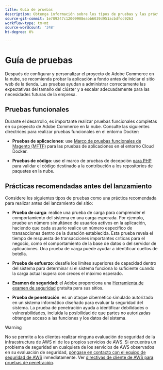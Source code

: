 ```yaml
---
title: Guía de pruebas
description: Obtenga información sobre los tipos de pruebas y las prácticas recomendadas para iniciar Adobe Commerce en la infraestructura en la nube.
source-git-commit: 1e789247c12009908eabb6039d951acbdfcc9263
workflow-type: tm+mt
source-wordcount: '348'
ht-degree: 0%

---
```


# Guía de pruebas

Después de configurar y personalizar el proyecto de Adobe Commerce en la nube, se recomienda probar la aplicación a fondo antes de iniciar el sitio web de la tienda. Las pruebas ayudan a administrar correctamente las expectativas del tamaño del clúster y a escalar adecuadamente para las necesidades futuras de la empresa.

## Pruebas funcionales

Durante el desarrollo, es importante realizar pruebas funcionales completas en su proyecto de Adobe Commerce en la nube. Consulte las siguientes directrices para realizar pruebas funcionales en el entorno Docker:

- **Pruebas de aplicaciones**: use [Marco de pruebas funcionales de Magento (MFTF)](https://developer.adobe.com/commerce/cloud-tools/docker/test/application-testing/) para las pruebas de aplicaciones en el entorno Cloud Docker.

- **Pruebas de código**: use el marco de pruebas de decepción [para PHP](https://developer.adobe.com/commerce/cloud-tools/docker/test/code-testing/) para validar el código destinado a la contribución a los repositorios de paquetes en la nube.

## Prácticas recomendadas antes del lanzamiento

Considere los siguientes tipos de pruebas como una práctica recomendada para realizar antes del lanzamiento del sitio:

- **Prueba de carga**: realice una prueba de carga para comprender el comportamiento del sistema en una carga esperada. Por ejemplo, pruebe un número simultáneo de usuarios activos en la aplicación, haciendo que cada usuario realice un número específico de transacciones dentro de la duración establecida. Esta prueba revela el tiempo de respuesta de transacciones importantes críticas para el negocio, como el comportamiento de la base de datos o del servidor de aplicaciones. Una prueba de carga puede ayudar a identificar cuellos de botella.

- **Prueba de esfuerzo**: desafíe los límites superiores de capacidad dentro del sistema para determinar si el sistema funciona lo suficiente cuando la carga actual supera con creces el máximo esperado.

- **Examen de seguridad**: el Adobe proporciona una [Herramienta de examen de seguridad](../launch/overview.md#set-up-the-security-scan-tool) gratuita para sus sitios.

- **Prueba de penetración**: es un ataque cibernético simulado autorizado en un sistema informático diseñado para evaluar la seguridad del sistema. La prueba de penetración ayuda a identificar debilidades o vulnerabilidades, incluida la posibilidad de que partes no autorizadas obtengan acceso a las funciones y los datos del sistema.

>[!WARNING]
>
>No se permite a los clientes realizar ninguna evaluación de seguridad de la infraestructura de AWS ni de los propios servicios de AWS. Si encuentra un problema de seguridad en cualquiera de los servicios de AWS observados en su evaluación de seguridad, [póngase en contacto con el equipo de seguridad de AWS](mailto:aws-security@amazon.com) inmediatamente. Ver [directivas de cliente de AWS para pruebas de penetración](https://aws.amazon.com/security/penetration-testing/).
